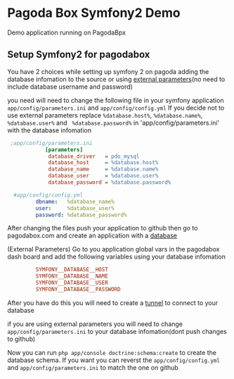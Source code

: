 # Pagoda Box Symfony2 Demo

Demo application running on PagodaBpx

## Setup Symfony2 for pagodabox

You have 2 choices while setting up symfony 2 on pagoda adding the database infomation to the source or using [external parameters](http://symfony.com/doc/current/cookbook/configuration/external_parameters.html)(no need to include database username and password)


you need will need to change the following file in your symfony application `app/config/parameters.ini` and `app/config/config.yml`
If you decide not to use external parameters replace `%database.host%`, `%database.name%`, `%database.user%` and  ` %database.password%` in 'app/config/parameters.ini'  with the database infomation

``` ini
 ;app/config/parameters.ini
            [parameters]
             database_driver   = pdo_mysql
             database_host     = %database.host%
             database_name     = %database.name%
             database_user     = %database.user%
             database_password = %database.password%
```

``` yml
  #app/config/config.yml
         dbname:   %database_name%
         user:     %database_user%
         password: %database_password%
```
After changing the files push your application to github then go to pagodabox.com and create an application with a [database](http://guides.pagodabox.com/database/creating-a-database)

(External Parameters) Go to you application global vars in the pagodabox dash board and add the following variables using your database infomation

``` ini
         SYMFONY__DATABASE__HOST
         SYMFONY__DATABASE__NAME
         SYMFONY__DATABASE__USER
         SYMFONY__DATABASE__PASSWORD

```
After you have do this you will need to create a [tunnel](http://guides.pagodabox.com/database/creating-database-tunnel) to connect to your database

if  you are using external parameters you will need to change` app/config/parameters.ini` to your database infomation(dont push changes to github)

Now you can run `php app/console doctrine:schema:create` to create the database schema. If you want you can reverst the `app/config/config.yml` and `app/config/parameters.ini` to match the one on github